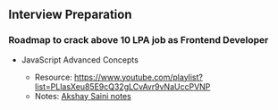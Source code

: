## Interview Preparation

### Roadmap to crack above 10 LPA job as Frontend Developer

- JavaScript Advanced Concepts

  - Resource: https://www.youtube.com/playlist?list=PLlasXeu85E9cQ32gLCvAvr9vNaUccPVNP
  - Notes: [Akshay Saini notes](/Akshay%20Saini%20-%20Notes.pdf)
